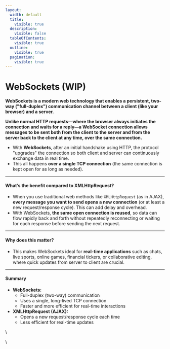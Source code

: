 ```yaml
---
layout:
  width: default
  title:
    visible: true
  description:
    visible: false
  tableOfContents:
    visible: true
  outline:
    visible: true
  pagination:
    visible: true
---
```


# WebSockets (WIP)

**WebSockets is a modern web technology that enables a persistent, two-way ("full-duplex") communication channel between a client (like your browser) and a server.**

**Unlike normal HTTP requests—where the browser always initiates the connection and waits for a reply—a WebSocket connection allows messages to be sent both from the client to the server and from the server back to the client at any time, over the same connection.**

* With **WebSockets**, after an initial handshake using HTTP, the protocol "upgrades" the connection so both client and server can continuously exchange data in real time.
* This all happens **over a single TCP connection** (the same connection is kept open for as long as needed).

***

#### **What’s the benefit compared to XMLHttpRequest?**

* When you use traditional web methods like `XMLHttpRequest` (as in AJAX), **every message you want to send opens a new connection** (or at least a new request/response cycle). This can add delay and overhead.
* With WebSockets, **the same open connection is reused**, so data can flow rapidly back and forth without repeatedly reconnecting or waiting for each response before sending the next request.

***

#### **Why does this matter?**

* This makes WebSockets ideal for **real-time applications** such as chats, live sports, online games, financial tickers, or collaborative editing, where quick updates from server to client are crucial.

***

#### **Summary**

* **WebSockets:**
  * Full-duplex (two-way) communication
  * Uses a single, long-lived TCP connection
  * Faster and more efficient for real-time interactions
* **XMLHttpRequest (AJAX):**
  * Opens a new request/response cycle each time
  * Less efficient for real-time updates

\


\
